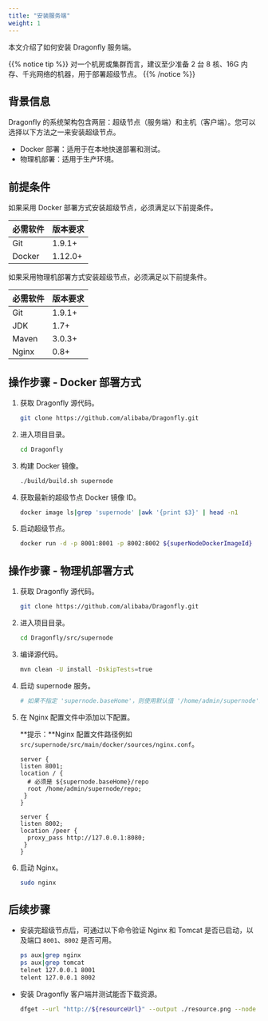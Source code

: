 ```yaml
---
title: "安装服务端"
weight: 1
---
```


本文介绍了如何安装 Dragonfly 服务端。
<!--more-->

{{% notice tip %}}
对一个机房或集群而言，建议至少准备 2 台 8 核、16G 内存、千兆网络的机器，用于部署超级节点。
{{% /notice %}}

## 背景信息

Dragonfly 的系统架构包含两层：超级节点（服务端）和主机（客户端）。您可以选择以下方法之一来安装超级节点。

- Docker 部署：适用于在本地快速部署和测试。
- 物理机部署：适用于生产环境。

## 前提条件

如果采用 Docker 部署方式安装超级节点，必须满足以下前提条件。

必需软件|版本要求
---|---
Git|1.9.1+
Docker|1.12.0+

如果采用物理机部署方式安装超级节点，必须满足以下前提条件。

必需软件|版本要求
---|---
Git|1.9.1+
JDK|1.7+
Maven|3.0.3+
Nginx|0.8+

## 操作步骤 - Docker 部署方式

1. 获取 Dragonfly 源代码。

    ```sh
    git clone https://github.com/alibaba/Dragonfly.git
    ```
2. 进入项目目录。

    ```sh
    cd Dragonfly
    ```
3. 构建 Docker 镜像。

    ```sh
    ./build/build.sh supernode
    ```
4. 获取最新的超级节点 Docker 镜像 ID。

    ```sh
    docker image ls|grep 'supernode' |awk '{print $3}' | head -n1
    ```
5. 启动超级节点。

    ```sh
    docker run -d -p 8001:8001 -p 8002:8002 ${superNodeDockerImageId}
    ```

## 操作步骤 - 物理机部署方式

1. 获取 Dragonfly 源代码。

    ```sh
    git clone https://github.com/alibaba/Dragonfly.git
    ```
2. 进入项目目录。

    ```sh
    cd Dragonfly/src/supernode
    ```
3. 编译源代码。

    ```sh
    mvn clean -U install -DskipTests=true
    ```
4. 启动 supernode 服务。

    ```sh
    # 如果不指定 'supernode.baseHome'，则使用默认值 '/home/admin/supernode'。
    ```
5. 在 Nginx 配置文件中添加以下配置。

    **提示：**Nginx 配置文件路径例如 `src/supernode/src/main/docker/sources/nginx.conf`。

    ```
    server {
    listen 8001;
    location / {
      # 必须是 ${supernode.baseHome}/repo
      root /home/admin/supernode/repo;
     }
    }

    server {
    listen 8002;
    location /peer {
      proxy_pass http://127.0.0.1:8080;
     }
    }
    ```
	
6. 启动 Nginx。

    ```sh
    sudo nginx
    ```

## 后续步骤

- 安装完超级节点后，可通过以下命令验证 Nginx 和 Tomcat 是否已启动，以及端口 `8001`、`8002` 是否可用。

    ```sh
    ps aux|grep nginx
    ps aux|grep tomcat
    telnet 127.0.0.1 8001
    telent 127.0.0.1 8002
    ```

- 安装 Dragonfly 客户端并测试能否下载资源。

    ```sh
    dfget --url "http://${resourceUrl}" --output ./resource.png --node "127.0.0.1"
    ```
